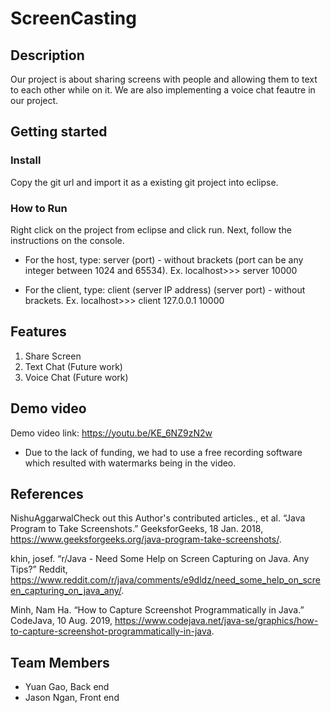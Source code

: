 # ScreenCasting

## Description

Our project is about sharing screens with people and allowing them to text to each other while on it. We are also implementing a voice chat feautre in our project. 

## Getting started

### Install
Copy the git url and import it as a existing git project into eclipse.


### How to Run

Right click on the project from eclipse and click run.
Next, follow the instructions on the console.

* For the host, type: server (port) - without brackets (port can be any integer between 1024 and 65534).	Ex. localhost>>> server 10000
 	
* For the client, type: client (server IP address) (server port) - without brackets.	Ex. localhost>>> client 127.0.0.1 10000

## Features 

1. Share Screen
2. Text Chat (Future work)
3. Voice Chat (Future work)

## Demo video

Demo video link: https://youtu.be/KE_6NZ9zN2w
* Due to the lack of funding, we had to use a free recording software which resulted with watermarks being in the video.

## References

NishuAggarwalCheck out this Author's contributed articles., et al. “Java Program to Take Screenshots.” GeeksforGeeks, 18 Jan. 2018, https://www.geeksforgeeks.org/java-program-take-screenshots/.

khin, josef. “r/Java - Need Some Help on Screen Capturing on Java. Any Tips?” Reddit, https://www.reddit.com/r/java/comments/e9dldz/need_some_help_on_screen_capturing_on_java_any/.

Minh, Nam Ha. “How to Capture Screenshot Programmatically in Java.” CodeJava, 10 Aug. 2019, https://www.codejava.net/java-se/graphics/how-to-capture-screenshot-programmatically-in-java.

## Team Members

* Yuan Gao, Back end
* Jason Ngan, Front end
